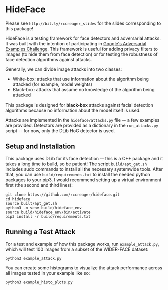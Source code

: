 # HideFace 

Please see `http://bit.ly/rccreager_slides` for the slides corresponding to this package!

HideFace is a testing framework for face detectors and adversarial attacks.
It was built with the intention of participating in [Google's Adversarial Examples Challenge](https://ai.googleblog.com/2018/09/introducing-unrestricted-adversarial.html).
This framework is useful for adding privacy filters to images (to hide them from face detection) or for testing the robustness of face detection algorithms against attacks.

Generally, we can divide image attacks into two classes:
* White-box: attacks that use information about the algorithm being attacked (for example, model weights)
* Black-box: attacks that assume no knowledge of the algorithm being attacked

This package is designed for **black-box** attacks against facial detection algorithms because no information about the model itself is used. 

Attacks are implemented in the `hideface/attacks.py` file -- a few examples are provided.
Detectors are provided as a dictionary in the `run_attacks.py` script -- for now, only the DLib HoG detector is used. 

## Setup and Installation
This package uses DLib for its face detection -- this is a C++ package and it takes a long time to build, so be patient! 
The script `build/apt_get.sh` includes sudo commands to install all the necessary systemwide tools.
After that, you can use `build/requirements.txt` to install the needed python packages to your pip3.
I would recommend setting up a virtual environment first (the second and third lines):
    
    git clone https://github.com/rccreager/hideface.git
    cd hideface
    source built/apt_get.sh
    python3 -m venv build/hideface_env
    source build/hideface_env/bin/activate
    pip3 install -r build/requirements.txt

## Running a Test Attack  

For a test and example of how this package works, run `example_attack.py`, which will test 100 images from a subset of the WIDER-FACE dataset:

    python3 example_attack.py

You can create some histograms to visualize the attack performance across all images tested in your example like so:

    python3 example_histo_plots.py
